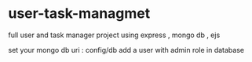 # user-task-managmet

full user and task manager project using express , mongo db , ejs

set your mongo db uri : config/db
add a user with admin role in database
